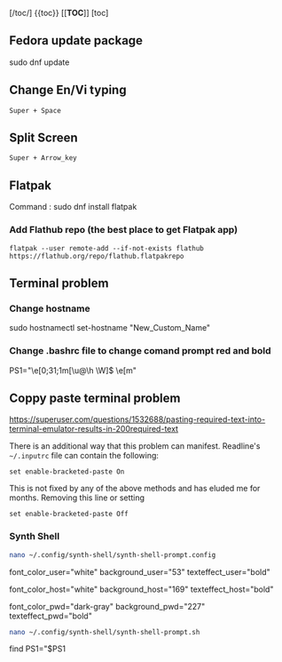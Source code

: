 [/toc/] 
{{toc}} 
[[__TOC__]] 
[toc]

## Fedora update package
sudo dnf update

## Change En/Vi typing
```
Super + Space 							
```

## Split Screen
```
Super + Arrow_key 							
```


## Flatpak 
Command :	sudo dnf install flatpak
### Add Flathub repo (the best place to get Flatpak app)
```
flatpak --user remote-add --if-not-exists flathub https://flathub.org/repo/flathub.flatpakrepo
```


## Terminal problem
### Change hostname
sudo hostnamectl set-hostname "New_Custom_Name"


### Change .bashrc file to change comand prompt red and bold
PS1="\e[0;31;1m[\u@\h \W]\$ \e[m"

## Coppy paste terminal problem
https://superuser.com/questions/1532688/pasting-required-text-into-terminal-emulator-results-in-200required-text

There is an additional way that this problem can manifest. Readline's `~/.inputrc` file can contain the following:

```
set enable-bracketed-paste On
```
This is not fixed by any of the above methods and has eluded me for months. Removing this line or setting

```
set enable-bracketed-paste Off
```



### Synth Shell

```bash
nano ~/.config/synth-shell/synth-shell-prompt.config
```
font_color_user="white"
background_user="53"
texteffect_user="bold"

font_color_host="white"
background_host="169"
texteffect_host="bold"

font_color_pwd="dark-gray"
background_pwd="227"
texteffect_pwd="bold"

```bash
nano ~/.config/synth-shell/synth-shell-prompt.sh
```

find PS1="$PS1 